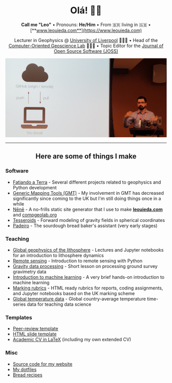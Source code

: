 <div align="center">
  
# Olá! 👋🏽

**Call me "Leo"**
• Pronouns: **He/Him**
• From 🇧🇷 living in 🇬🇧
• [**www.leouieda.com**](https://www.leouieda.com)
  
Lecturer in Geophysics @ [University of Liverpool](https://www.liverpool.ac.uk/environmental-sciences/staff/leonardo-uieda/) 👨🏽‍🏫
• Head of the [Computer-Oriented Geoscience Lab](https://www.compgeolab.org/) 🧑🏽‍💻
• Topic Editor for the [Journal of Open Source Software (JOSS)](https://joss.theoj.org)

![Teaching a git and GitHub workshop at the AGU 2019 Fall Meeting](https://github.com/leouieda/leouieda/raw/main/teaching-git-at-agu2019.jpg)

---

## Here are some of things I make

</div>  
  
### Software

* [Fatiando a Terra](https://github.com/fatiando/) - Several different projects related to geophysics and Python development
* [Generic Mapping Tools (GMT)](https://github.com/GenericMappingTools) - My involvement in GMT has decreased significantly since coming to the UK but I'm still doing things once in a while
* [Nēnē](https://github.com/leouieda/nene) - A no-frills static site generator that I use to make [**leouieda.com**](https://www.leouieda.com) and [compgeolab.org](https://www.compgeolab.org/)
* [Tesseroids](https://github.com/leouieda/tesseroids) - Forward modeling of gravity fields in spherical coordinates
* [Padeiro](https://github.com/leouieda/padeiro) - The sourdough bread baker's assistant (very early stages)

### Teaching

* [Global geophysics of the lithosphere](https://github.com/leouieda/lithosphere) - Lectures and Jupyter notebooks for an introduction to lithosphere dynamics 
* [Remote sensing](https://github.com/leouieda/remote-sensing) - Introduction to remote sensing with Python
* [Gravity data processing](https://github.com/leouieda/gravity-processing) - Short lesson on processing ground survey gravimetry data
* [Introduction to machine learning](https://github.com/leouieda/ml-intro) - A very brief hands-on introduction to machine learning
* [Marking rubrics](https://github.com/leouieda/marking-rubrics) - HTML ready rubrics for reports, coding assignments, and Jupyter notebooks based on the UK marking scheme
* [Global temperature data](https://github.com/leouieda/global-temperature-data) - Global country-average temperature time-series data for teaching data science

### Templates

* [Peer-review template](https://github.com/leouieda/peer-review)
* [HTML slide template](https://github.com/leouieda/talk-template)
* [Academic CV in LaTeX](https://github.com/leouieda/cv) (including my own extended CV)

### Misc

* [Source code for my website](https://github.com/leouieda/website)
* [My dotfiles](https://github.com/leouieda/dotfiles)
* [Bread recipes](https://github.com/leouieda/bread)
